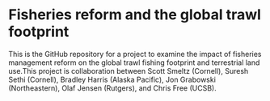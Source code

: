 # Fisheries reform and the global trawl footprint

This is the GitHub repository for a project to examine the impact of fisheries management reform on the global trawl fishing footprint and terrestrial land use.This project is collaboration between Scott Smeltz (Cornell), Suresh Sethi (Cornell), Bradley Harris (Alaska Pacific), Jon Grabowski (Northeastern), Olaf Jensen (Rutgers), and Chris Free (UCSB). 
